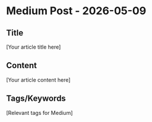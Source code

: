 # Medium Post - 2026-05-09

## Title
[Your article title here]

## Content
[Your article content here]

## Tags/Keywords
[Relevant tags for Medium]
